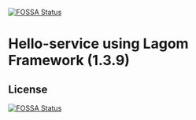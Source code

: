 [![FOSSA Status](https://app.fossa.io/api/projects/git%2Bgithub.com%2Fbotekchristophe%2FHello-service-lagom.svg?type=shield)](https://app.fossa.io/projects/git%2Bgithub.com%2Fbotekchristophe%2FHello-service-lagom?ref=badge_shield)

# Hello-service using Lagom Framework (1.3.9)

## License
[![FOSSA Status](https://app.fossa.io/api/projects/git%2Bgithub.com%2Fbotekchristophe%2FHello-service-lagom.svg?type=large)](https://app.fossa.io/projects/git%2Bgithub.com%2Fbotekchristophe%2FHello-service-lagom?ref=badge_large)